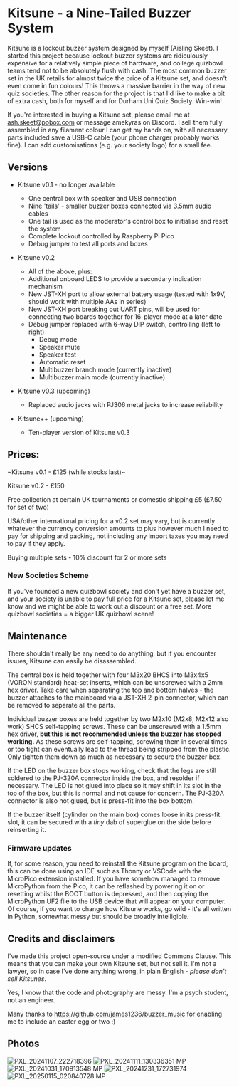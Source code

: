 # Kitsune - a Nine-Tailed Buzzer System

Kitsune is a lockout buzzer system designed by myself (Aisling Skeet). I started this project because lockout buzzer systems are ridiculously expensive for a relatively simple piece of hardware, and college quizbowl teams tend not to be absolutely flush with cash. The most common buzzer set in the UK retails for almost twice the price of a Kitsune set, and doesn't even come in fun colours! This throws a massive barrier in the way of new quiz societies. The other reason for the project is that I'd like to make a bit of extra cash, both for myself and for Durham Uni Quiz Society. Win-win!

If you're interested in buying a Kitsune set, please email me at ash.skeet@pobox.com or message amekyras on Discord. I sell them fully assembled in any filament colour I can get my hands on, with all necessary parts included save a USB-C cable (your phone charger probably works fine). I can add customisations (e.g. your society logo) for a small fee.

## Versions
- Kitsune v0.1 - no longer available
  - One central box with speaker and USB connection
  - Nine 'tails' - smaller buzzer boxes connected via 3.5mm audio cables
  - One tail is used as the moderator's control box to initialise and reset the system
  - Complete lockout controlled by Raspberry Pi Pico
  - Debug jumper to test all ports and boxes
   
- Kitsune v0.2
  - All of the above, plus:
  - Additional onboard LEDS to provide a secondary indication mechanism
  - New JST-XH port to allow external battery usage (tested with 1x9V, should work with multiple AAs in series)
  - New JST-XH port breaking out UART pins, will be used for connecting two boards together for 16-player mode at a later date
  - Debug jumper replaced with 6-way DIP switch, controlling (left to right)
    - Debug mode
    - Speaker mute
    - Speaker test
    - Automatic reset
    - Multibuzzer branch mode (currently inactive)
    - Multibuzzer main mode (currently inactive)
      
- Kitsune v0.3 (upcoming)
  - Replaced audio jacks with PJ306 metal jacks to increase reliability
  
- Kitsune++ (upcoming)
  - Ten-player version of Kitsune v0.3


## Prices:

~Kitsune v0.1 - £125 (while stocks last)~

Kitsune v0.2 - £150

Free collection at certain UK tournaments or domestic shipping £5 (£7.50 for set of two)

USA/other international pricing for a v0.2 set may vary, but is currently whatever the currency conversion amounts to plus however much I need to pay for shipping and packing, not including any import taxes you may need to pay if they apply.

Buying multiple sets - 10% discount for 2 or more sets

### New Societies Scheme

If you've founded a new quizbowl society and don't yet have a buzzer set, and your society is unable to pay full price for a Kitsune set, please let me know and we might be able to work out a discount or a free set. More quizbowl societies = a bigger UK quizbowl scene!

## Maintenance

There shouldn't really be any need to do anything, but if you encounter issues, Kitsune can easily be disassembled. 

The central box is held together with four M3x20 BHCS into M3x4x5 (VORON standard) heat-set inserts, which can be unscrewed with a 2mm hex driver. Take care when separating the top and bottom halves - the buzzer attaches to the mainboard via a JST-XH 2-pin connector, which can be removed to separate all the parts.

Individual buzzer boxes are held together by two M2x10 (M2x8, M2x12 also work) SHCS self-tapping screws. These can be unscrewed with a 1.5mm hex driver, **but this is not recommended unless the buzzer has stopped working.** As these screws are self-tapping, screwing them in several times or too tight can eventually lead to the thread being stripped from the plastic. Only tighten them down as much as necessary to secure the buzzer box.

If the LED on the buzzer box stops working, check that the legs are still soldered to the PJ-320A connector inside the box, and resolder if necessary. The LED is not glued into place so it may shift in its slot in the top of the box, but this is normal and not cause for concern. The PJ-320A connector is also not glued, but is press-fit into the box bottom.

If the buzzer itself (cylinder on the main box) comes loose in its press-fit slot, it can be secured with a _tiny_ dab of superglue on the side before reinserting it.

### Firmware updates

If, for some reason, you need to reinstall the Kitsune program on the board, this can be done using an IDE such as Thonny or VSCode with the MicroPico extension installed. If you have somehow managed to remove MicroPython from the Pico, it can be reflashed by powering it on or resetting whilst the BOOT button is depressed, and then copying the MicroPython UF2 file to the USB device that will appear on your computer. Of course, if you want to change how Kitsune works, go wild - it's all written in Python, somewhat messy but should be broadly intelligible.

## Credits and disclaimers
I've made this project open-source under a modified Commons Clause. This means that you can make your own Kitsune set, but not sell it. I'm not a lawyer, so in case I've done anything wrong, in plain English - _please don't sell Kitsunes_.

Yes, I know that the code and photography are messy. I'm a psych student, not an engineer.

Many thanks to https://github.com/james1236/buzzer_music for enabling me to include an easter egg or two :)

## Photos
![PXL_20241107_222718396](https://github.com/user-attachments/assets/b72bb5ca-9fba-4505-bb74-53a440e6cba6)
![PXL_20241111_130336351 MP](https://github.com/user-attachments/assets/2092b343-8ded-4a94-a322-e174ae3cba6e)
![PXL_20241031_170913548 MP](https://github.com/user-attachments/assets/c04d00e0-4f06-4814-b404-43c0fe9254da)
![PXL_20241231_172731974](https://github.com/user-attachments/assets/e08e6825-bfb9-4bc6-9257-21823b58a606)
![PXL_20250115_020840728 MP](https://github.com/user-attachments/assets/0f0f1921-f110-4ca0-b8ef-4f92146caa6f)

